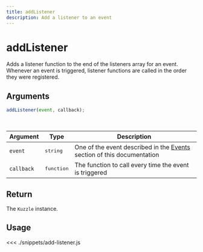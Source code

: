 ```yaml
---
title: addListener
description: Add a listener to an event
---
```


# addListener

Adds a listener function to the end of the listeners array for an event.
Whenever an event is triggered, listener functions are called in the order they were registered.

## Arguments

```javascript
addListener(event, callback);
```

<br/>

| Argument   | Type                | Description                                                                                |
| ---------- | ------------------- | ------------------------------------------------------------------------------------------ |
| `event`    | <pre>string</pre>   | One of the event described in the [Events](/sdk/js/6/events) section of this documentation |
| `callback` | <pre>function</pre> | The function to call every time the event is triggered                                     |

## Return

The `Kuzzle` instance.

## Usage

<<< ./snippets/add-listener.js
